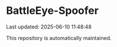 # BattleEye-Spoofer

Last updated: 2025-06-10 11:48:48

This repository is automatically maintained.
